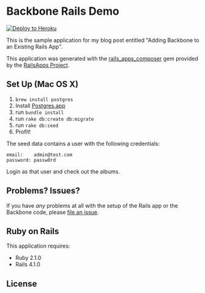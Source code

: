 Backbone Rails Demo
================

[![Deploy to Heroku](https://www.herokucdn.com/deploy/button.png)](https://heroku.com/deploy)

This is the sample application for my blog post entitled "Adding Backbone to an Existing Rails App".

This application was generated with the [rails_apps_composer](https://github.com/RailsApps/rails_apps_composer) gem
provided by the [RailsApps Project](http://railsapps.github.io/).

Set Up (Mac OS X)
----------

1. `brew install postgres`
2. Install [Postgres.app](http://postgresapp.com/)
3. run `bundle install`
4. run `rake db:create db:migrate`
5. run `rake db:seed`
6. Profit!

The seed data contains a user with the following credentials:

```
email:    admin@test.com
password: passw0rd
```
Login as that user and check out the albums.

Problems? Issues?
-----------

If you have _any_ problems at all with the setup of the Rails app or the Backbone code, please [file an issue](https://github.com/thenickcox/backbone-rails-demo/issues).


Ruby on Rails
-------------

This application requires:

- Ruby 2.1.0
- Rails 4.1.0


License
-------
